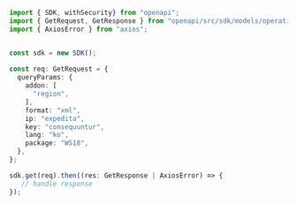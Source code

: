 <!-- Start SDK Example Usage -->
```typescript
import { SDK, withSecurity} from "openapi";
import { GetRequest, GetResponse } from "openapi/src/sdk/models/operations";
import { AxiosError } from "axios";


const sdk = new SDK();
    
const req: GetRequest = {
  queryParams: {
    addon: [
      "region",
    ],
    format: "xml",
    ip: "expedita",
    key: "consequuntur",
    lang: "ko",
    package: "WS18",
  },
};

sdk.get(req).then((res: GetResponse | AxiosError) => {
   // handle response
});
```
<!-- End SDK Example Usage -->